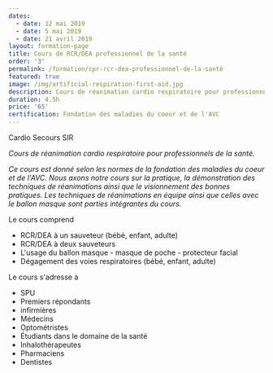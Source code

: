 ```yaml
---
dates:
  - date: 12 mai 2019
  - date: 5 mai 2019
  - date: 21 avril 2019
layout: formation-page
title: Cours de RCR/DEA professionnel de la santé
order: '3'
permalink: /formation/cpr-rcr-dea-professionnel-de-la-santé
featured: true
image: /img/artificial-respiration-first-aid.jpg
description: Cours de réanimation cardio respiratoire pour professionnel de la santé
duration: 4.5h
price: '65'
certification: Fondation des maladies du coeur et de l'AVC
---
```

Cardio Secours SIR 

_Cours de réanimation cardio respiratoire pour professionnels de la santé._

_Ce cours est donné selon les normes de la fondation des maladies du coeur et de l'AVC. Nous axons notre cours sur la pratique, la démonstration des techniques de réanimations ainsi que le visionnement des bonnes pratiques. Les techniques de réanimations en équipe ainsi que celles avec le ballon masque sont parties intégrantes du cours._

Le cours comprend

* RCR/DEA à un sauveteur (bébé, enfant, adulte)
* RCR/DEA à deux sauveteurs
* L'usage du ballon masque - masque de poche - protecteur facial
* Dégagement des voies respiratoires (bébé, enfant, adulte)

Le cours s'adresse à

* SPU
* Premiers répondants
* infirmières
* Médecins
* Optométristes
* Étudiants dans le domaine de la santé
* Inhalothérapeutes
* Pharmaciens
* Dentistes
